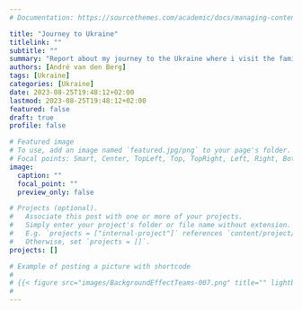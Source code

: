 ```yaml
---
# Documentation: https://sourcethemes.com/academic/docs/managing-content/

title: "Journey to Ukraine"
titlelink: ""
subtitle: ""
summary: "Report about my journey to the Ukraine where i visit the family of my spouse"
authors: [André van den Berg]
tags: [Ukraine]
categories: [Ukraine]
date: 2023-08-25T19:48:12+02:00
lastmod: 2023-08-25T19:48:12+02:00
featured: false
draft: true
profile: false

# Featured image
# To use, add an image named `featured.jpg/png` to your page's folder.
# Focal points: Smart, Center, TopLeft, Top, TopRight, Left, Right, BottomLeft, Bottom, BottomRight.
image:
  caption: ""
  focal_point: ""
  preview_only: false

# Projects (optional).
#   Associate this post with one or more of your projects.
#   Simply enter your project's folder or file name without extension.
#   E.g. `projects = ["internal-project"]` references `content/project/deep-learning/index.md`.
#   Otherwise, set `projects = []`.
projects: []

# Example of posting a picture with shortcode
#
# {{< figure src="images/BackgroundEffectTeams-007.png" title="" lightbox="true" >}}
#
---
```

